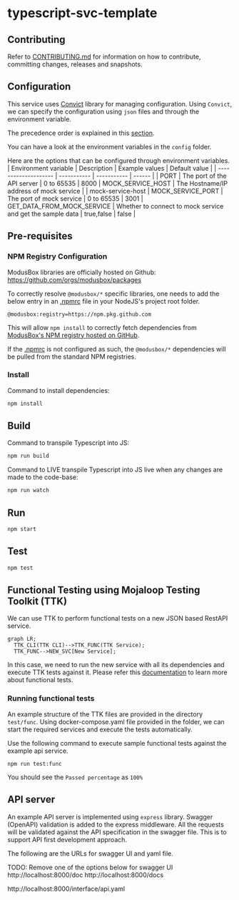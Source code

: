 # typescript-svc-template

## Contributing

Refer to [CONTRIBUTING.md](./CONTRIBUTING.md) for information on how to contribute, committing changes, releases and snapshots.

## Configuration

This service uses [Convict](https://github.com/mozilla/node-convict/blob/master/packages/convic) library for managing configuration. Using `Convict`, we can specify the configuration using `json` files and through the environment variable.

The precedence order is explained in this [section](https://github.com/mozilla/node-convict/blob/master/packages/convict/README.md#precedence-order).

You can have a look at the environment variables in the `config` folder.

Here are the options that can be configured through environment variables.
| Environment variable | Description | Example values | Default value |
| -------------------- | ----------- | ----------- | ------ |
| PORT | The port of the API server | 0 to 65535 | 8000 |
MOCK_SERVICE_HOST | The Hostname/IP address of mock service | | mock-service-host |
MOCK_SERVICE_PORT | The port of mock service | 0 to 65535 | 3001 |
GET_DATA_FROM_MOCK_SERVICE | Whether to connect to mock service and get the sample data | true,false | false |

## Pre-requisites

### NPM Registry Configuration

ModusBox libraries are officially hosted on Github: https://github.com/orgs/modusbox/packages

To correctly resolve `@modusbox/*` specific libraries, one needs to add the below entry in an [.npmrc](./.npmrc) file in your NodeJS's project root folder.

```file
@modusbox:registry=https://npm.pkg.github.com
```

This will allow `npm install` to correctly fetch dependencies from [ModusBox's NPM registry hosted on GitHub](https://github.com/orgs/modusbox/packages).

If the [.npmrc](./.npmrc) is not configured as such, the `@modusbox/*` dependencies will be pulled from the standard NPM registries.

### Install

Command to install dependencies:

```bash
npm install
```

## Build

Command to transpile Typescript into JS:

```bash
npm run build
```

Command to LIVE transpile Typescript into JS live when any changes are made to the code-base:

```bash
npm run watch
```

## Run

```bash
npm start
```

## Test

```bash
npm test
```

## Functional Testing using Mojaloop Testing Toolkit (TTK)

We can use TTK to perform functional tests on a new JSON based RestAPI service.

```mermaid
graph LR;
  TTK_CLI(TTK CLI)-->TTK_FUNC(TTK Service);
  TTK_FUNC-->NEW_SVC[New Service];
```

In this case, we need to run the new service with all its dependencies and execute TTK tests against it.
Please refer this [documentation](./test/func/README.md) to learn more about functional tests.

### Running functional tests

An example structure of the TTK files are provided in the directory `test/func`. Using docker-compose.yaml file provided in the folder, we can start the required services and execute the tests automatically.

Use the following command to execute sample functional tests against the example api service.

```
npm run test:func
```

You should see the `Passed percentage` as  `100%`

## API server

An example API server is implemented using `express` library.
Swagger (OpenAPI) validation is added to the express middleware. All the requests will be validated against the API specification in the swagger file. This is to support API first development approach.

The following are the URLs for swagger UI and yaml file.

TODO: Remove one of the options below for swagger UI
http://localhost:8000/doc
http://localhost:8000/docs

http://localhost:8000/interface/api.yaml
